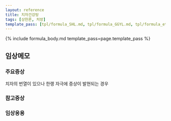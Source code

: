 ```yaml
---
layout: reference
title: 치자건강탕
tags: [상한론, 처방]
template_pass: [tpl/formula_SHL.md, tpl/formula_GGYL.md, tpl/formula_etc.md]
---
```



{% include formula_body.md template_pass=page.template_pass %}

## 임상메모


### 주요증상

치자의 번열이 있으나 한랭 자극에 증상이 발현되는 경우

### 참고증상

### 임상응용
